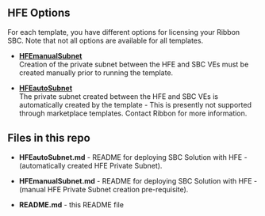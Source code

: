 ## HFE Options ##

For each template, you have different options for licensing your Ribbon SBC. Note that not all options are available for all templates.

  - [**HFEmanualSubnet**](https://github.com/RibbonCommunications/sbc_aws_cloudformation/blob/master/supported/highavailabilityhfe/existing-stack/byol/HFEmanualSubnet.md)   
   Creation of the private subnet between the HFE and SBC VEs must be created manually prior to running the template.  
   
   - [**HFEautoSubnet**](https://github.com/RibbonCommunications/sbc_aws_cloudformation/blob/master/supported/highavailabilityhfe/existing-stack/byol/HFEautoSubnet.md)   
    The private subnet created between the HFE and SBC VEs is automatically created by the template - This is presently not supported through marketplace templates. Contact Ribbon for more information.



## Files in this repo ##

- **HFEautoSubnet.md**	- README for deploying SBC Solution with HFE - (automatically created HFE Private Subnet).

- **HFEmanualSubnet.md**	- README for deploying SBC Solution with HFE - (manual HFE Private Subnet creation pre-requisite).

- **README.md** - this README file
